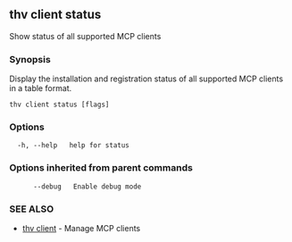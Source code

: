 ## thv client status

Show status of all supported MCP clients

### Synopsis

Display the installation and registration status of all supported MCP clients in a table format.

```
thv client status [flags]
```

### Options

```
  -h, --help   help for status
```

### Options inherited from parent commands

```
      --debug   Enable debug mode
```

### SEE ALSO

* [thv client](thv_client.md)	 - Manage MCP clients

